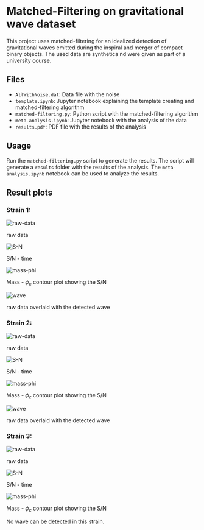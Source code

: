 # Matched-Filtering on gravitational wave dataset

This project uses matched-filtering for an idealized detection of gravitational waves emitted during the inspiral and merger of compact binary objects. The used data are synthetica nd were given as part of a university course.

## Files
- `AllWithNoise.dat`: Data file with the noise
- `template.ipynb`: Jupyter notebook explaining the template creating and matched-filtering algorithm
- `matched-filtering.py`: Python script with the matched-filtering algorithm
- `meta-analysis.ipynb`: Jupyter notebook with the analysis of the data
- `results.pdf`: PDF file with the results of the analysis

## Usage

Run the `matched-filtering.py` script to generate the results. The script will generate a `results` folder with the results of the analysis. The `meta-analysis.ipynb` notebook can be used to analyze the results.

## Result plots
### Strain 1:

![raw-data](plots/raw_1.png)

raw data 


![S-N](plots/time_merger_1.png)

S/N - time


![mass-phi](plots/contourf_1.png)

Mass - $\phi_c$ contour plot showing the S/N


![wave](plots/wave_1.png)

raw data overlaid with the detected wave


### Strain 2:

![raw-data](plots/raw_2.png)

raw data


![S-N](plots/time_merger_2.png)

S/N - time


![mass-phi](plots/contourf_2.png)

Mass - $\phi_c$ contour plot showing the S/N


![wave](plots/wave_2.png)

raw data overlaid with the detected wave


### Strain 3:

![raw-data](plots/raw_3.png)

raw data


![S-N](plots/time_merger_3.png)

S/N - time


![mass-phi](plots/contourf_3.png)

Mass - $\phi_c$ contour plot showing the S/N


No wave can be detected in this strain.